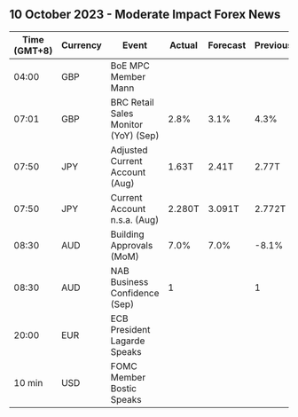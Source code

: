 ## 10 October 2023 - Moderate Impact Forex News

| Time (GMT+8) | Currency | Event | Actual | Forecast | Previous |
|------|----------|-------|--------|----------|----------|
| 04:00 | GBP | BoE MPC Member Mann |  |  |  |
| 07:01 | GBP | BRC Retail Sales Monitor (YoY) (Sep) | 2.8% | 3.1% | 4.3% |
| 07:50 | JPY | Adjusted Current Account (Aug) | 1.63T | 2.41T | 2.77T |
| 07:50 | JPY | Current Account n.s.a. (Aug) | 2.280T | 3.091T | 2.772T |
| 08:30 | AUD | Building Approvals (MoM) | 7.0% | 7.0% | -8.1% |
| 08:30 | AUD | NAB Business Confidence (Sep) | 1 |  | 1 |
| 20:00 | EUR | ECB President Lagarde Speaks |  |  |  |
| 10 min | USD | FOMC Member Bostic Speaks |  |  |  |

